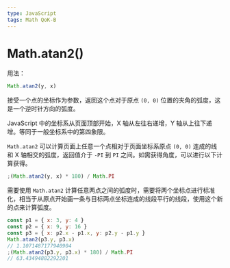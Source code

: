 ```yaml
---
type: JavaScript
tags: Math QoK-B
---
```


# Math.atan2()

用法：

```js
Math.atan2(y, x)
```

接受一个点的坐标作为参数，返回这个点对于原点 `(0, 0)` 位置的夹角的弧度，这是一个逆时针方向的弧度。

JavaScript 中的坐标系从页面顶部开始，X 轴从左往右递增，Y 轴从上往下递增。等同于一般坐标系中的第四象限。

`Math.atan2` 可以计算页面上任意一个点相对于页面坐标系原点 `(0, 0)` 连成的线和 X 轴相交的弧度，返回值介于 `-PI` 到 `PI` 之间。如需获得角度，可以进行以下计算获得。

```js
;(Math.atan2(y, x) * 180) / Math.PI
```

需要使用 `Math.atan2` 计算任意两点之间的弧度时，需要将两个坐标点进行标准化，相当于从原点开始画一条与目标两点坐标连成的线段平行的线段，使用这个新的点来计算弧度。

```js
const p1 = { x: 3, y: 4 }
const p2 = { x: 9, y: 16 }
const p3 = { x: p2.x - p1.x, y: p2.y - p1.y }
Math.atan2(p3.y, p3.x)
// 1.1071487177940904
;(Math.atan2(p3.y, p3.x) * 180) / Math.PI
// 63.43494882292201
```
